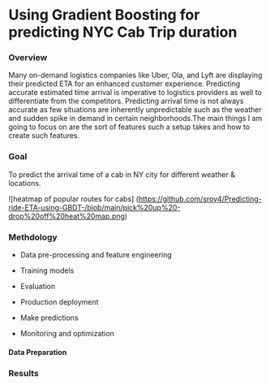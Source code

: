 # Using Gradient Boosting for predicting NYC Cab Trip duration
### Overview 
Many on-demand logistics companies like Uber, Ola, and Lyft are displaying their predicted ETA for an enhanced customer experience. Predicting accurate estimated time arrival is imperative to logistics providers as well to differentiate from the competitors. Predicting arrival time is not always accurate as few situations are inherently unpredictable such as the weather and sudden spike in demand in certain neighborhoods.The main things I am going to focus on are the sort of features such a setup takes and how to create such features. 


### Goal
To predict the arrival time of a cab in NY city for different weather & locations.

![heatmap of popular routes for cabs] (https://github.com/sroy4/Predicting-ride-ETA-using-GBDT-/blob/main/pick%20up%20-drop%20off%20heat%20map.png)

### Methdology
* Data pre-processing and feature engineering

* Training models

* Evaluation

* Production deployment

* Make predictions

* Monitoring and optimization

#### Data Preparation

### Results
